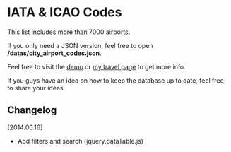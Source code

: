 # IATA & ICAO Codes

This list includes more than 7000 airports.

If you only need a JSON version, feel free to open **/datas/city_airport_codes.json**.

Feel free to visit the [demo](http://spyesx.fr/travels/iata_icao_codes) or [my travel page](http://spyesx.fr/travels) to get more info.

If you guys have an idea on how to keep the database up to date, feel free to share your ideas.

## Changelog

[2014.06.16]
- Add filters and search (jquery.dataTable.js)